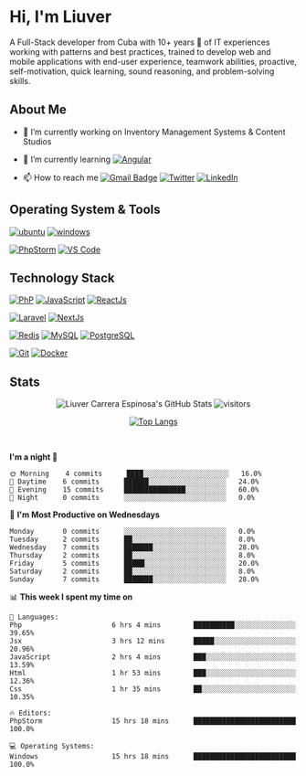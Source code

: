 # Hi, I'm Liuver

A Full-Stack developer from Cuba with 10+ years 🚀 of IT experiences working with patterns and best practices, trained 
to develop web and mobile applications with end-user experience, teamwork abilities, proactive, self-motivation, quick 
learning, sound reasoning, and problem-solving skills.

## About Me

- 🔭 I’m currently working on Inventory Management Systems & Content Studios

- 🌱 I’m currently learning [![Angular](https://img.shields.io/badge/-Angular-005571?style=for-the-badge&logo=Angular&logoColor=ffffff)](https://angular.io/)

- 📫 How to reach me [![Gmail Badge](https://img.shields.io/badge/-gmail-c14438?style=for-the-badge&logo=Gmail&logoColor=ffffff)](mailto:liuver.carrera.espinosa@gmail.com) [![Twitter](https://img.shields.io/badge/twitter-1DA1F2.svg?style=for-the-badge&logo=twitter&logoColor=ffffff)](https://twitter.com/EspinosaLiuver) [![LinkedIn](https://img.shields.io/badge/LinkedIn-1DA1F2.svg?style=for-the-badge&logo=linkedin&logoColor=ffffff)](https://www.linkedin.com/in/liuver-carrera-espinosa)

## Operating System & Tools

[![ubuntu](https://img.shields.io/badge/Ubuntu-20.04.3-orange?style=flat-square&logo=ubuntu&logoColor=orange)](https://ubuntu.com)
[![windows](https://img.shields.io/badge/Windows-10-blue?style=flat-square&logo=windows&logoColor=white)](https://www.microsoft.com/es-es/windows)

[![PhpStorm](https://img.shields.io/badge/IDE-PhpStorm-pink?style=flat-square&logo=JetBrains)](https://www.jetbrains.com/phpstorm/)
[![VS Code](https://img.shields.io/badge/IDE-VSCode-%23007ACC?style=flat-square&logo=Visual-studio-code)](https://code.visualstudio.com/)

## Technology Stack

[![PhP](https://img.shields.io/badge/-Php-3776AB?style=flat-square&logo=php&logoColor=ffffff)](https://www.php.net)
[![JavaScript](https://img.shields.io/badge/-JavaScript-%23F7DF1C?style=flat-square&logo=javascript&logoColor=000000&labelColor=%23F7DF1C&color=%23FFCE5A)](https://www.javascript.com/)
[![ReactJs](https://img.shields.io/badge/-ReactJs-%23007ACC?style=flat-square&logo=react&logoColor=white&labelColor=%23007ACC&color=%23007ACC)](https://es.reactjs.org)

[![Laravel](https://img.shields.io/badge/-Laravel-orange?style=flat-square&logo=laravel&logoColor=ffffff)](https://laravel.com)
[![NextJs](https://img.shields.io/badge/-NextJs-000000?style=flat-square&logo=next&logoColor=ffffff)](https://nextjs.org)

[![Redis](https://img.shields.io/badge/-Redis-DC382D?style=flat-square&logo=Redis&logoColor=ffffff)](https://redis.io/)
[![MySQL](https://img.shields.io/badge/-MySQL-4479A1?style=flat-square&logo=MySQL&logoColor=ffffff)](https://www.mysql.com/)
[![PostgreSQL](https://img.shields.io/badge/-PostgreSQL-47A248?style=flat-square&logo=Postgresql&logoColor=ffffff)](https://www.postgresql.org)

[![Git](https://img.shields.io/badge/-Git-%23F05032?style=flat-square&logo=git&logoColor=%23ffffff)](https://git-scm.com/)
[![Docker](https://img.shields.io/badge/-Docker-2496ED?style=flat-square&logo=docker&logoColor=ffffff)](https://www.docker.com/)

<!--START_SECTION:waka-->

## Stats

<div align="center">
<img src="https://github-readme-stats.vercel.app/api?username=lcespinosa&show_icons=true&hide_border=true&theme=dracula" alt="Liuver Carrera Espinosa's GitHub Stats">

<img src="http://github-readme-streak-stats.herokuapp.com?user=lcespinosa&hide_border=true&theme=dracula" alt="visitors"> 

[![Top Langs](https://github-readme-stats.vercel.app/api/top-langs/?username=lcespinosa&langs_count=8&layout=compact&hide_border=true&theme=dracula)](https://github.com/lcespinosa/github-readme-stats)

<!--<img src="https://wakatime.com"><img src="https://wakatime.com/share/@lcespinosa/c8babe3d-ef07-4516-a903-5d26340fe9bc.png" alt="ide stats"> -->

</div>

<br/>


**I'm a night 🦉** 

```text
🌞 Morning    4 commits      ████░░░░░░░░░░░░░░░░░░░░░   16.0% 
🌆 Daytime    6 commits      ██████░░░░░░░░░░░░░░░░░░░   24.0% 
🌃 Evening    15 commits     ███████████████░░░░░░░░░░   60.0% 
🌙 Night      0 commits      ░░░░░░░░░░░░░░░░░░░░░░░░░   0.0%

```
📅 **I'm Most Productive on Wednesdays** 

```text
Monday       0 commits      ░░░░░░░░░░░░░░░░░░░░░░░░░   0.0% 
Tuesday      2 commits      ██░░░░░░░░░░░░░░░░░░░░░░░   8.0% 
Wednesday    7 commits      ███████░░░░░░░░░░░░░░░░░░   28.0% 
Thursday     2 commits      ██░░░░░░░░░░░░░░░░░░░░░░░   8.0% 
Friday       5 commits      █████░░░░░░░░░░░░░░░░░░░░   20.0% 
Saturday     2 commits      ██░░░░░░░░░░░░░░░░░░░░░░░   8.0% 
Sunday       7 commits      ███████░░░░░░░░░░░░░░░░░░   28.0%

```


📊 **This week I spent my time on** 

```text
💬 Languages: 
Php                      6 hrs 4 mins        ██████████░░░░░░░░░░░░░░░   39.65% 
Jsx                      3 hrs 12 mins       █████░░░░░░░░░░░░░░░░░░░░   20.96% 
JavaScript               2 hrs 4 mins        ███░░░░░░░░░░░░░░░░░░░░░░   13.59% 
Html                     1 hr 53 mins        ███░░░░░░░░░░░░░░░░░░░░░░   12.36% 
Css                      1 hr 35 mins        ██░░░░░░░░░░░░░░░░░░░░░░░   10.35%

🔥 Editors: 
PhpStorm                 15 hrs 18 mins      █████████████████████████   100.0%

💻 Operating Systems: 
Windows                  15 hrs 18 mins      █████████████████████████   100.0%

```


<!--END_SECTION:waka-->

<!--
**cxyfreedom/cxyfreedom** is a ✨ _special_ ✨ repository because its `README.md` (this file) appears on your GitHub profile.

Here are some ideas to get you started:

- 🔭 I’m currently working on ...
- 🌱 I’m currently learning ...
- 👯 I’m looking to collaborate on ...
- 🤔 I’m looking for help with ...
- 💬 Ask me about ...
- 📫 How to reach me: ...
- 😄 Pronouns: ...
- ⚡ Fun fact: ...
-->
